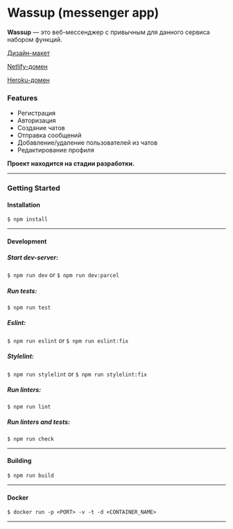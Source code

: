 # Wassup (messenger app)

**Wassup** — это веб-мессенджер с привычным для данного сервиса набором функций.

[Дизайн-макет](https://www.figma.com/file/CMuaKeTrpFbWYlssKF3IFE/Wassup?node-id=0%3A1 "Дизайн-макет")

[Netlify-домен](https://main--elaborate-medovik-c1bd79.netlify.app "Netlify-домен")

[Heroku-домен](https://wassup-messenger-app.herokuapp.com/ "Heroku-домен")

### Features

- Регистрация
- Авторизация
- Создание чатов
- Отправка сообщений
- Добавление/удаление пользователей из чатов
- Редактирование профиля

**Проект находится на стадии разработки.**

------------

### Getting Started

#### Installation

`$ npm install`

------------


#### Development

##### Start dev-server:

`$ npm run dev` or `$ npm run dev:parcel`

##### Run tests:

`$ npm run test`

##### Eslint:

`$ npm run eslint` or `$ npm run eslint:fix`

##### Stylelint:

`$ npm run stylelint` or `$ npm run stylelint:fix`

##### Run linters:

`$ npm run lint`

##### Run linters and tests:

`$ npm run check`

------------


#### Building

`$ npm run build`

------------

#### Docker

`$ docker run -p <PORT> -v -t -d <CONTAINER_NAME>`

------------
